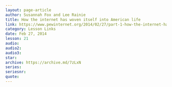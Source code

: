 ```yaml
---
layout: page-article
author: Susannah Fox and Lee Rainie
title: How the internet has woven itself into American life
link: https://www.pewinternet.org/2014/02/27/part-1-how-the-internet-has-woven-itself-into-american-life/
category: Lesson Links
date: Feb 27, 2014
lesson: 21
audio: 
audio2: 
audio3: 
star: 
archive: https://archive.md/7zLxN
series: 
seriesnr: 
quote: 
---
```


